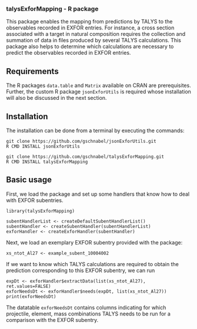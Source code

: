 ### talysExforMapping - R package

This package enables the mapping from predictions by TALYS to the observables
recorded in EXFOR entries. For instance, a cross section associated with a
target in natural composition requires the collection and summation of 
data in files produced by several TALYS calculations. 
This package also helps to determine which calculations are necessary to 
predict the observables recorded in EXFOR entries.

## Requirements

The R packages `data.table` and `Matrix` available on CRAN are prerequisites. 
Further, the custom R package `jsonExforUtils` is required whose installation
will also be discussed in the next section.

## Installation

The installation can be done from a terminal by executing the commands:
```{bash}
git clone https://github.com/gschnabel/jsonExforUtils.git
R CMD INSTALL jsonExforUtils

git clone https://github.com/gschnabel/talysExforMapping.git
R CMD INSTALL talysExforMapping
```

## Basic usage

First, we load the package and set up some handlers that know how to deal with
EXFOR subentries. 
```{r}
library(talysExforMapping)

subentHandlerList <- createDefaultSubentHandlerList()
subentHandler <- createSubentHandler(subentHandlerList)
exforHandler <- createExforHandler(subentHandler)
```

Next, we load an exemplary EXFOR subentry provided with the package: 
```{r}
xs_ntot_Al27 <- example_subent_10004002
```

If we want to know which TALYS calculations are required to obtain the
prediction corresponding to this EXFOR subentry, we can run
```{r}
expDt <- exforHandler$extractData(list(xs_ntot_Al27), ret.values=FALSE)
exforNeedsDt <- exforHandler$needs(expDt, list(xs_ntot_Al27))
print(exforNeedsDt)
```
The datatable `exforNeedsDt` contains columns indicating for which 
projectile, element, mass combinations TALYS needs to be run for 
a comparison with the EXFOR subentry.
